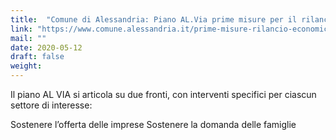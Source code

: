 ```yaml
---
title:  "Comune di Alessandria: Piano AL.Via prime misure per il rilancio economico sociale della Città di Alessandria"
link: "https://www.comune.alessandria.it/prime-misure-rilancio-economico-sociale-alessandria"
mail: ""
date: 2020-05-12
draft: false
weight: 
---
```


Il piano AL VIA si articola su due fronti, con interventi specifici per ciascun settore di interesse:
 
Sostenere l’offerta delle imprese 
Sostenere la domanda delle famiglie